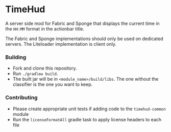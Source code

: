 # TimeHud

A server side mod for Fabric and Sponge that displays the current time in the `HH:MM` format in the actionbar title. 

The Fabric and Sponge implementations should only be used on dedicated servers.
The Liteloader implementation is client only.

### Building
- Fork and clone this repository.
- Run `./gradlew build`.
- The built jar will be in `<module_name>/build/libs`. The one without the classifier is the one you want to keep.

### Contributing
- Please create appropriate unit tests if adding code to the `timehud-common` module
- Run the `licenseFormatAll` gradle task to apply license headers to each file
